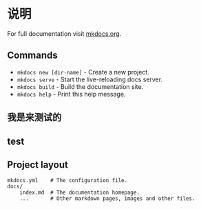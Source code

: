 # 说明

For full documentation visit [mkdocs.org](http://mkdocs.org).

## Commands

* `mkdocs new [dir-name]` - Create a new project.
* `mkdocs serve` - Start the live-reloading docs server.
* `mkdocs build` - Build the documentation site.
* `mkdocs help` - Print this help message.
## 我是来测试的 
## test

## Project layout

    mkdocs.yml    # The configuration file.
    docs/
        index.md  # The documentation homepage.
        ...       # Other markdown pages, images and other files.
